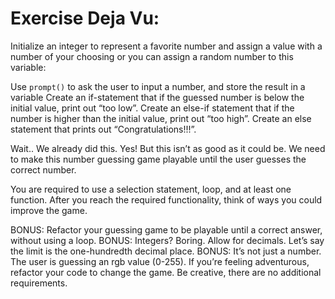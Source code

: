 # Exercise Deja Vu:

Initialize an integer to represent a favorite number and assign a value with a number of your choosing or you can assign a random number to this variable:

Use `prompt()` to ask the user to input a number, and store the result in a variable
Create an if-statement that if the guessed number is below the initial value, print out “too low”.
Create an else-if statement that if the number is higher than the initial value, print out “too high”.
Create an else statement that prints out “Congratulations!!!”.

Wait.. We already did this. Yes! But this isn’t as good as it could be. We need to make this number guessing game playable until the user guesses the correct number.

You are required to use a selection statement, loop, and at least one function.
After you reach the required functionality, think of ways you could improve the game.

BONUS:
Refactor your guessing game to be playable until a correct answer, without using a loop.
BONUS:
Integers? Boring. Allow for decimals. Let’s say the limit is the one-hundredth decimal place.
BONUS:
It’s not just a number. The user is guessing an rgb value (0-255). If you’re feeling adventurous, refactor your code to change the game. Be creative, there are no additional requirements.
